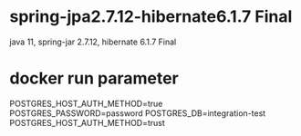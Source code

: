 # spring-jpa2.7.12-hibernate6.1.7 Final
java 11, spring-jar 2.7.12, hibernate 6.1.7 Final

# docker run parameter
POSTGRES_HOST_AUTH_METHOD=true
POSTGRES_PASSWORD=password
POSTGRES_DB=integration-test
POSTGRES_HOST_AUTH_METHOD=trust
